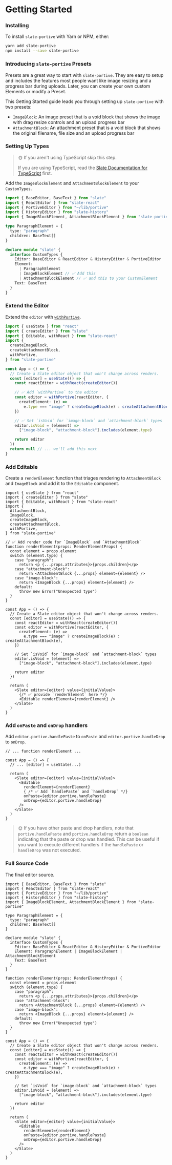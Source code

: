 # Getting Started

### Installing

To install `slate-portive` with Yarn or NPM, either:

```bash
yarn add slate-portive
npm install --save slate-portive
```

### Introducing `slate-portive` Presets

Presets are a great way to start with `slate-portive`. They are easy to setup and includes the features most people want like image resizing and a progress bar during uploads. Later, you can create your own custom Elements or modify a Preset.

This Getting Started guide leads you through setting up `slate-portive` with two presets:

- `ImageBlock`: An image preset that is a void block that shows the image with drag resize controls and an upload progress bar
- `AttachmentBlock`: An attachment preset that is a void block that shows the original filename, file size and an upload progress bar

### Setting Up Types

> 🌞 If you aren't using TypeScript skip this step.
>
> If you are using TypeScript, read the [Slate Documentation for TypeScript](https://docs.slatejs.org/concepts/12-typescript) first.

Add the `ImageBlockElement` and `AttachmentBlockElement` to your `CustomTypes`.

```ts
import { BaseEditor, BaseText } from "slate"
import { ReactEditor } from "slate-react"
import { PortiveEditor } from "~/lib/portive"
import { HistoryEditor } from "slate-history"
import { ImageBlockElement, AttachmentBlockElement } from "slate-portive"

type ParagraphElement = {
  type: "paragraph"
  children: BaseText[]
}

declare module "slate" {
  interface CustomTypes {
    Editor: BaseEditor & ReactEditor & HistoryEditor & PortiveEditor
    Element:
      | ParagraphElement
      | ImageBlockElement // ✅ Add this
      | AttachmentBlockElement // ✅ and this to your CustomElement
    Text: BaseText
  }
}
```

### Extend the Editor

Extend the `editor` with [`withPortive`](../reference/with-portive.md).

```ts
import { useState } from "react"
import { createEditor } from "slate"
import { Editable, withReact } from "slate-react"
import {
  createImageBlock,
  createAttachmentBlock,
  withPortive,
} from "slate-portive"

const App = () => {
  // Create a Slate editor object that won't change across renders.
  const [editor] = useState(() => {
    const reactEditor = withReact(createEditor())

    // ✅ Add `withPortive` to the editor
    const editor = withPortive(reactEditor, {
      createElement: (e) =>
        e.type === "image" ? createImageBlock(e) : createAttachmentBlock(e),
    })

    // ✅ Set `isVoid` for `image-block` and `attachment-block` types
    editor.isVoid = (element) =>
      ["image-block", "attachment-block"].includes(element.type)

    return editor
  })
  return null // ... we'll add this next
}
```

### Add Editable

Create a `renderElement` function that triages rendering to `AttachmentBlock` and `ImageBlock` and add it to the `Editable` component.

```tsx
import { useState } from "react"
import { createEditor } from "slate"
import { Editable, withReact } from "slate-react"
import {
  AttachmentBlock,
  ImageBlock,
  createImageBlock,
  createAttachmentBlock,
  withPortive,
} from "slate-portive"

// ✅ Add render code for `ImageBlock` and `AttachmentBlock`
function renderElement(props: RenderElementProps) {
  const element = props.element
  switch (element.type) {
    case "paragraph":
      return <p {...props.attributes}>{props.children}</p>
    case "attachment-block":
      return <AttachmentBlock {...props} element={element} />
    case "image-block":
      return <ImageBlock {...props} element={element} />
    default:
      throw new Error("Unexpected type")
  }
}

const App = () => {
  // Create a Slate editor object that won't change across renders.
  const [editor] = useState(() => {
    const reactEditor = withReact(createEditor())
    const editor = withPortive(reactEditor, {
      createElement: (e) =>
        e.type === "image" ? createImageBlock(e) : createAttachmentBlock(e),
    })

    // Set `isVoid` for `image-block` and `attachment-block` types
    editor.isVoid = (element) =>
      ["image-block", "attachment-block"].includes(element.type)

    return editor
  })

  return (
    <Slate editor={editor} value={initialValue}>
      {/* ✅ provide `renderElement` here */}
      <Editable renderElement={renderElement} />
    </Slate>
  )
}
```

### Add `onPaste` and `onDrop` handlers

Add `editor.portive.handlePaste` to `onPaste` and `editor.portive.handleDrop` to `onDrop`.

```tsx
// ... function renderElement ...

const App = () => {
  // ... [editor] = useState(...)

  return (
    <Slate editor={editor} value={initialValue}>
      <Editable
        renderElement={renderElement}
        { /* ✅ Add `handlePaste` and `handleDrop` */}
        onPaste={editor.portive.handlePaste}
        onDrop={editor.portive.handleDrop}
      />
    </Slate>
  )
}
```

> 🌞 If you have other paste and drop handlers, note that `portive.handlePaste` and `portive.handleDrop` return a `boolean` indicating that the paste or drop was handled. This can be useful if you want to execute different handlers if the `handlePaste` or `handleDrop` was not executed.

### Full Source Code

The final editor source.

```tsx
import { BaseEditor, BaseText } from "slate"
import { ReactEditor } from "slate-react"
import { PortiveEditor } from "~/lib/portive"
import { HistoryEditor } from "slate-history"
import { ImageBlockElement, AttachmentBlockElement } from "slate-portive"

type ParagraphElement = {
  type: "paragraph"
  children: BaseText[]
}

declare module "slate" {
  interface CustomTypes {
    Editor: BaseEditor & ReactEditor & HistoryEditor & PortiveEditor
    Element: ParagraphElement | ImageBlockElement | AttachmentBlockElement
    Text: BaseText
  }
}

function renderElement(props: RenderElementProps) {
  const element = props.element
  switch (element.type) {
    case "paragraph":
      return <p {...props.attributes}>{props.children}</p>
    case "attachment-block":
      return <AttachmentBlock {...props} element={element} />
    case "image-block":
      return <ImageBlock {...props} element={element} />
    default:
      throw new Error("Unexpected type")
  }
}

const App = () => {
  // Create a Slate editor object that won't change across renders.
  const [editor] = useState(() => {
    const reactEditor = withReact(createEditor())
    const editor = withPortive(reactEditor, {
      createElement: (e) =>
        e.type === "image" ? createImageBlock(e) : createAttachmentBlock(e),
    })

    // Set `isVoid` for `image-block` and `attachment-block` types
    editor.isVoid = (element) =>
      ["image-block", "attachment-block"].includes(element.type)

    return editor
  })

  return (
    <Slate editor={editor} value={initialValue}>
      <Editable
        renderElement={renderElement}
        onPaste={editor.portive.handlePaste}
        onDrop={editor.portive.handleDrop}
      />
    </Slate>
  )
}
```
